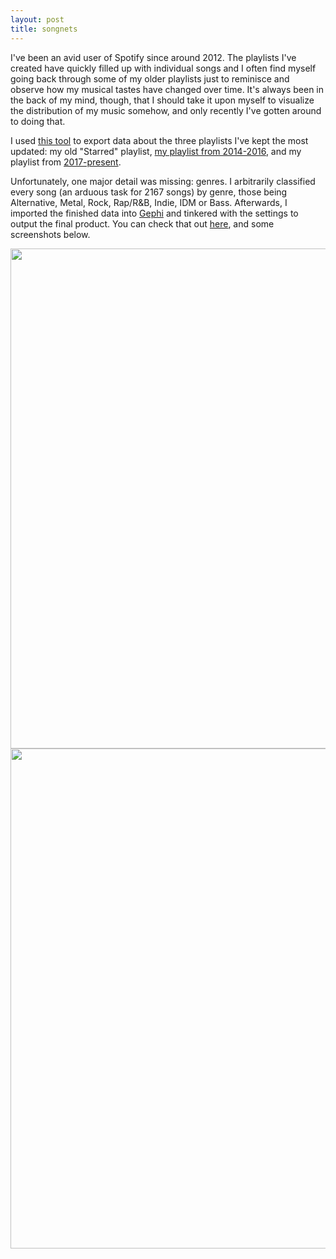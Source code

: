 ```yaml
---
layout: post
title: songnets
---
```


I've been an avid user of Spotify since around 2012. 
The playlists I've created have quickly filled up with individual songs and I often find myself going back through some of my older playlists just to reminisce and observe how my musical tastes have changed over time.
It's always been in the back of my mind, though, that I should take it upon myself to visualize the distribution of my music somehow, and only recently I've gotten around to doing that.

I used [this tool](https://github.com/watsonbox/exportify) to export data about the three playlists I've kept the most updated: 
my old "Starred" playlist, [my playlist from 2014-2016](https://open.spotify.com/user/1223330425/playlist/76MKpEmomX49lnViUXyXCz?si=BcyD81gQRqGl9Te1MEVL3Q), and my playlist from [2017-present](https://open.spotify.com/user/1223330425/playlist/07DvQC3y4sQtOGcBkdO4AK?si=YFXumtxyQMywWZhwWXAvIw).

Unfortunately, one major detail was missing: genres. I arbitrarily classified every song (an arduous task for 2167 songs) by genre, those being Alternative, Metal, Rock, Rap/R&B, Indie, IDM or Bass.
Afterwards, I imported the finished data into [Gephi](https://gephi.org) and tinkered with the settings to output the final product. You can check that out [here](https://tbrittain.github.io/songnet/), and some screenshots below.

[<img src="{{ site.baseurl }}/images/songnet1.png" style="width: 800px;"/>](https://tbrittain.github.io/songnet/)
[<img src="{{ site.baseurl }}/images/songnet3.png" style="width: 800px;"/>](https://tbrittain.github.io/songnet/)